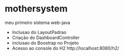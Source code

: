 # mothersystem
meu primeiro sistema web-java
* Inclusao do LayoutPadrao
* Criação do DashboardController
* inclusao do Boostrap no Projeto
* Acesso ao console do H2 http://localhost:8080/h2/

